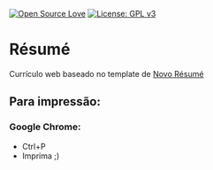 [![Open Source Love](https://badges.frapsoft.com/os/v2/open-source.svg?v=103)](https://github.com/ellerbrock/open-source-badges/)
[![License: GPL v3](https://img.shields.io/badge/License-GPL%20v3-blue.svg)](https://www.gnu.org/licenses/gpl-3.0)

# Résumé
Currículo web baseado no template de [Novo Résumé](https://novoresume.com/)

## Para impressão:

### Google Chrome:

- Ctrl+P
- Imprima ;)